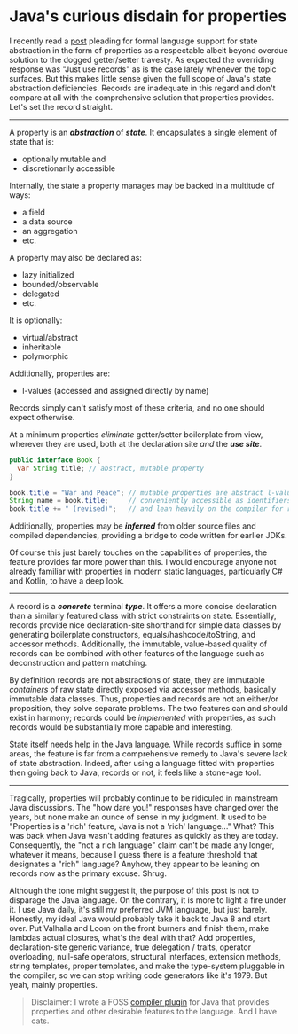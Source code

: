 
# Java's curious disdain for properties

I recently read a [post](https://www.reddit.com/r/java/comments/1b5bolp/it_is_time_we_get_a_language_support_for_getters/) pleading for formal language support for state abstraction in the form of properties as a respectable albeit beyond
overdue solution to the dogged getter/setter travesty. As expected the overriding response was "Just use records" as is
the case lately whenever the topic surfaces. But this makes little sense given the full scope of Java's state abstraction
deficiencies. Records are inadequate in this regard and don't compare at all with the comprehensive solution that properties
provides. Let's set the record straight.

--- 

A property is an _**abstraction**_ of _**state**_. It encapsulates a single element of state that is:
- optionally mutable and
- discretionarily accessible

Internally, the state a property manages may be backed in a multitude of ways: 
- a field
- a data source
- an aggregation
- etc.

A property may also be declared as:
- lazy initialized
- bounded/observable
- delegated
- etc.

It is optionally:
- virtual/abstract
- inheritable
- polymorphic

Additionally, properties are:
- l-values (accessed and assigned directly by name)
                                                             
Records simply can't satisfy most of these criteria, and no one should expect otherwise.

At a minimum properties _eliminate_ getter/setter boilerplate from view, wherever they are used, both at the declaration
site _and_ the _**use site**_.
```java
public interface Book { 
  var String title; // abstract, mutable property
}

book.title = "War and Peace"; // mutable properties are abstract l-values
String name = book.title;     // conveniently accessible as identifiers 
book.title += " (revised)";   // and lean heavily on the compiler for robust features 
```
Additionally, properties may be _**inferred**_ from older source files and compiled dependencies, providing a bridge to
code written for earlier JDKs.

Of course this just barely touches on the capabilities of properties, the feature provides far more power than this. I
would encourage anyone not already familiar with properties in modern static languages, particularly C# and Kotlin, to
have a deep look.

---

A record is a _**concrete**_ terminal _**type**_. It offers a more concise declaration than a similarly featured
class with strict constraints on state. Essentially, records provide nice declaration-site shorthand for simple data
classes by generating boilerplate constructors, equals/hashcode/toString, and accessor methods. Additionally, the
immutable, value-based quality of records can be combined with other features of the language such as deconstruction and
pattern matching.

By definition records are not abstractions of state, they are immutable _containers_ of raw state directly exposed via
accessor methods, basically immutable data classes. Thus, properties and records are not an either/or proposition,
they solve separate problems. The two features can and should exist in harmony; records could be _implemented_ with properties,
as such records would be substantially more capable and interesting.

State itself needs help in the Java language. While records suffice in some areas, the feature is far from a comprehensive
remedy to Java's severe lack of state abstraction. Indeed, after using a language fitted with properties then going back
to Java, records or not, it feels like a stone-age tool.

---

Tragically, properties will probably continue to be ridiculed in mainstream Java discussions. The "how dare you!" responses have changed
over the years, but none make an ounce of sense in my judgment. It used to be "Properties is a 'rich' feature, Java is not
a 'rich' language..." What? This was back when Java wasn't adding features as quickly as they are today. Consequently, the
"not a rich language" claim can't be made any longer, whatever it means, because I guess there is a feature threshold that
designates a "rich" language? Anyhow, they appear to be leaning on records now as the primary excuse. Shrug.  

Although the tone might suggest it, the purpose of this post is not to disparage the Java language. On the contrary, it is more
to light a fire under it. I use Java daily, it's still my preferred JVM language, but just barely. Honestly,
my ideal Java would probably take it back to Java 8 and start over. Put Valhalla and Loom on the front burners and finish them,
make lambdas actual closures, what's the deal with that? Add properties, declaration-site generic variance, true delegation / traits, operator overloading, null-safe
operators, structural interfaces, extension methods, string templates, proper templates, and make the type-system pluggable in the compiler,
so we can stop writing code generators like it's 1979. But yeah, mainly properties.

> Disclaimer: I wrote a FOSS [compiler plugin](https://github.com/manifold-systems/manifold) for Java that provides properties
> and other desirable features to the language. And I have cats.



